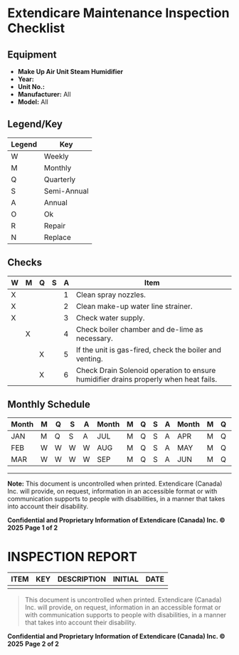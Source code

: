 # Extendicare Maintenance Inspection Checklist

## Equipment
- **Make Up Air Unit Steam Humidifier**
- **Year:**
- **Unit No.:**
- **Manufacturer:** All
- **Model:** All

## Legend/Key
| Legend | Key        |
|--------|------------|
| W      | Weekly     |
| M      | Monthly    |
| Q      | Quarterly  |
| S      | Semi-Annual|
| A      | Annual     |
| O      | Ok         |
| R      | Repair     |
| N      | Replace    |

## Checks
| W | M | Q | S | A | Item                                                                 |
|---|---|---|---|---|----------------------------------------------------------------------|
| X |   |   |   | 1 | Clean spray nozzles.                                                |
| X |   |   |   | 2 | Clean make-up water line strainer.                                 |
| X |   |   |   | 3 | Check water supply.                                               |
|   | X |   |   | 4 | Check boiler chamber and de-lime as necessary.                    |
|   |   | X |   | 5 | If the unit is gas-fired, check the boiler and venting.           |
|   |   | X |   | 6 | Check Drain Solenoid operation to ensure humidifier drains properly when heat fails. |

## Monthly Schedule
| Month | M | Q | S | A | Month | M | Q | S | A | Month | M | Q | S | A | Month | M | Q | S | A |
|-------|---|---|---|---|-------|---|---|---|---|-------|---|---|---|---|-------|---|---|---|---|
| JAN   | M | Q | S | A | JUL   | M | Q | S | A | APR   | M | Q | S | A | OCT   | M | Q | S | A |
| FEB   | W | W | W | W | AUG   | M | Q | S | A | MAY   | M | Q | S | A | NOV   | M | Q | S | A |
| MAR   | W | W | W | W | SEP   | M | Q | S | A | JUN   | M | Q | S | A | DEC   | M | Q | S | A |

----

**Note:** This document is uncontrolled when printed. Extendicare (Canada) Inc. will provide, on request, information in an accessible format or with communication supports to people with disabilities, in a manner that takes into account their disability.

**Confidential and Proprietary Information of Extendicare (Canada) Inc. © 2025**
**Page 1 of 2**

# INSPECTION REPORT

| ITEM | KEY | DESCRIPTION | INITIAL | DATE |
|------|-----|-------------|---------|------|
|      |     |             |         |      |

> This document is uncontrolled when printed. Extendicare (Canada) Inc. will provide, on request, information in an accessible format or with communication supports to people with disabilities, in a manner that takes into account their disability.

**Confidential and Proprietary Information of Extendicare (Canada) Inc. © 2025**
**Page 2 of 2**